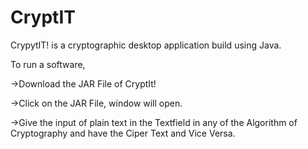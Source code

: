 # CryptIT
CrypytIT! is a cryptographic desktop application build using Java.

To run a software,

->Download the JAR File of CryptIt!

->Click on the JAR File, window will open.

->Give the input of plain text in the Textfield in any of the Algorithm of Cryptography and have the Ciper Text and Vice Versa.

